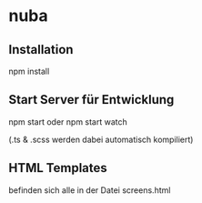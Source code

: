 # nuba

## Installation
npm install


## Start Server für Entwicklung
npm start
oder npm start watch

(.ts & .scss werden dabei automatisch kompiliert)

## HTML Templates
befinden sich alle in der Datei screens.html
